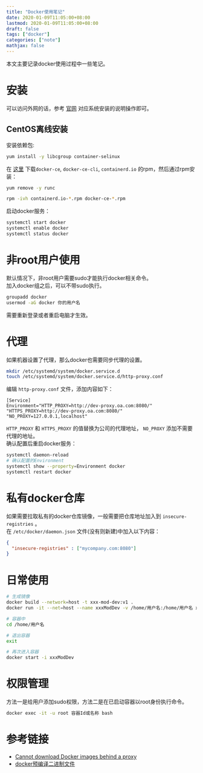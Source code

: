 ```yaml
---
title: "Docker使用笔记"
date: 2020-01-09T11:05:00+08:00
lastmod: 2020-01-09T11:05:00+08:00
draft: false
tags: ["docker"]
categories: ["note"]
mathjax: false
---
```


本文主要记录docker使用过程中一些笔记。  
<!--more-->

# 安装
可以访问外网的话，参考 [官网](https://hub.docker.com/search?q=&type=edition&offering=community) 对应系统安装的说明操作即可。  

## CentOS离线安装
安装依赖包:  
```sh
yum install -y libcgroup container-selinux
```

在 [这里](https://download.docker.com/linux/centos/7/x86_64/stable/Packages/) 下载`docker-ce`, `docker-ce-cli`, `containerd.io` 的rpm，然后通过rpm安装：  
```sh
yum remove -y runc

rpm -ivh containerd.io-*.rpm docker-ce-*.rpm
```
启动docker服务：  
```sh
systemctl start docker
systemctl enable docker
systemctl status docker
```

# 非root用户使用
默认情况下，非root用户需要sudo才能执行docker相关命令。  
加入docker组之后，可以不带sudo执行。  
```sh
groupadd docker
usermod -aG docker 你的用户名
```
需要重新登录或者重启电脑才生效。  

# 代理
如果机器设置了代理，那么docker也需要同步代理的设置。  
```sh
mkdir /etc/systemd/system/docker.service.d
touch /etc/systemd/system/docker.service.d/http-proxy.conf
```
编辑 `http-proxy.conf` 文件，添加内容如下：  
```
[Service]    
Environment="HTTP_PROXY=http://dev-proxy.oa.com:8080/" "HTTPS_PROXY=http://dev-proxy.oa.com:8080/" "NO_PROXY=127.0.0.1,localhost"
```
`HTTP_PROXY` 和 `HTTPS_PROXY` 的值替换为公司的代理地址， `NO_PROXY` 添加不需要代理的地址。  
确认配置后重启docker服务：  
```sh
systemctl daemon-reload
# 确认配置的Environment
systemctl show --property=Environment docker
systemctl restart docker
```

# 私有docker仓库
如果需要拉取私有的docker仓库镜像，一般需要把仓库地址加入到 `insecure-registries` 。  
在 `/etc/docker/daemon.json` 文件(没有则新建)中加入以下内容：  
```json
{
  "insecure-registries" : ["mycompany.com:8080"]
}
```

# 日常使用
```sh
# 生成镜像
docker build --network=host -t xxx-mod-dev:v1 .
docker run -it --net=host --name xxxModDev -v /home/用户名:/home/用户名 xxx-mod-dev:v1 /bin/bash

# 容器中
cd /home/用户名

# 退出容器
exit

# 再次进入容器
docker start -i xxxModDev
```

# 权限管理
方法一是给用户添加sudo权限，方法二是在已启动容器以root身份执行命令。  
```sh
docker exec -it -u root 容器Id或名称 bash
```

# 参考链接
- [Cannot download Docker images behind a proxy](https://stackoverflow.com/questions/23111631/cannot-download-docker-images-behind-a-proxy) 
- [docker预编译二进制文件](https://download.docker.com/linux/static/stable/x86_64/) 
